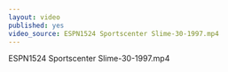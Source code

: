 ```yaml
---
layout: video
published: yes
video_source: ESPN1524 Sportscenter Slime-30-1997.mp4
---
```

ESPN1524 Sportscenter Slime-30-1997.mp4
